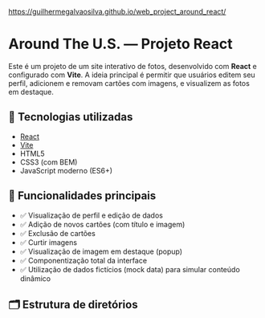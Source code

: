  https://guilhermegalvaosilva.github.io/web_project_around_react/
# Around The U.S. — Projeto React

Este é um projeto de um site interativo de fotos, desenvolvido com **React** e configurado com **Vite**. A ideia principal é permitir que usuários editem seu perfil, adicionem e removam cartões com imagens, e visualizem as fotos em destaque.

## 🧱 Tecnologias utilizadas

- [React](https://reactjs.org/)
- [Vite](https://vitejs.dev/)
- HTML5
- CSS3 (com BEM)
- JavaScript moderno (ES6+)

## 🎯 Funcionalidades principais

- ✅ Visualização de perfil e edição de dados
- ✅ Adição de novos cartões (com título e imagem)
- ✅ Exclusão de cartões
- ✅ Curtir imagens
- ✅ Visualização de imagem em destaque (popup)
- ✅ Componentização total da interface
- ✅ Utilização de dados fictícios (mock data) para simular conteúdo dinâmico

## 🗂️ Estrutura de diretórios

